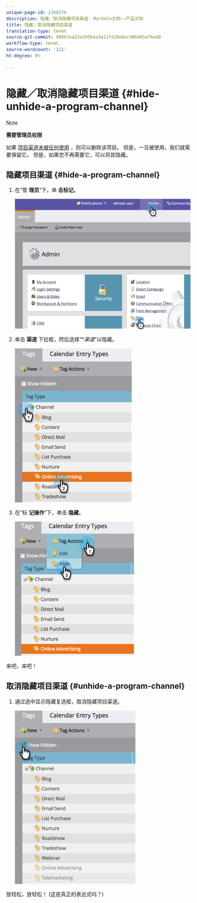 ```yaml
---
unique-page-id: 2360276
description: 隐藏／取消隐藏项目渠道- Marketo文档——产品文档
title: 隐藏／取消隐藏项目渠道
translation-type: tm+mt
source-git-commit: 00887ea53e395bea3a11fd28e0ac98b085ef6ed8
workflow-type: tm+mt
source-wordcount: '111'
ht-degree: 0%

---
```



# 隐藏／取消隐藏项目渠道 {#hide-unhide-a-program-channel}

>[!NOTE]
>
>**需要管理员权限**

如果 [项目渠道未被任何使用](delete-a-program-channel.md) ，则可以删除该项目。  但是，一旦被使用，我们就需要保留它。  但是，如果您不再需要它，可以将其隐藏。

## 隐藏项目渠道 {#hide-a-program-channel}

1. 在“管 **理员**”下，单 **击标记**。

   ![](assets/image2014-9-24-15-3a45-3a7.png)

1. 单击 **渠道** 下拉框，然后选择“**渠道*”以隐藏。

   ![](assets/image2014-9-24-15-3a45-3a41.png)

1. 在“标 **记操作**”下，单击 **隐藏**。

   ![](assets/image2014-9-24-15-3a46-3a22.png)

来吧，来吧！

## 取消隐藏项目渠道 {#unhide-a-program-channel}

1. 通过选中显示隐藏复选框，取消隐藏项目渠道。

   ![](assets/image2014-9-24-15-3a47-3a24.png)

放轻松，放轻松！ (这是真正的表达式吗？)

